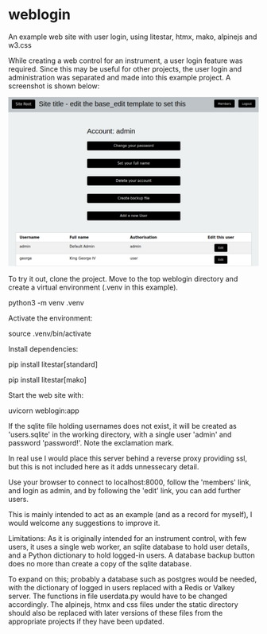 # weblogin
An example web site with user login, using litestar, htmx, mako, alpinejs and w3.css

While creating a web control for an instrument, a user login feature was required. Since this may be useful for other projects, the user login and administration was separated and made into this example project. A screenshot is shown below:

![Terminal screenshot](https://github.com/bernie-skipole/weblogin/raw/main/Screenshot.png)

To try it out, clone the project. Move to the top weblogin directory and create a virtual environment (.venv in this example).

python3 -m venv .venv

Activate the environment:

source .venv/bin/activate

Install dependencies:

pip install litestar[standard]

pip install litestar[mako]

Start the web site with:

uvicorn weblogin:app

If the sqlite file holding usernames does not exist, it will be created as 'users.sqlite' in the working directory, with a single user 'admin' and password 'password!'. Note the exclamation mark.

In real use I would place this server behind a reverse proxy providing ssl, but this is not included here as it adds unnessecary detail.

Use your browser to connect to localhost:8000, follow the 'members' link, and login as admin, and by following the 'edit' link, you can add further users.

This is mainly intended to act as an example (and as a record for myself), I would welcome any suggestions to improve it.

Limitations: As it is originally intended for an instrument control, with few users, it uses a single web worker, an sqlite database to hold user details, and a Python dictionary to hold logged-in users. A database backup button does no more than create a copy of the sqlite database.

To expand on this; probably a database such as postgres would be needed, with the dictionary of logged in users replaced with a Redis or Valkey server.  The functions in file userdata.py would have to be changed accordingly. The alpinejs, htmx and css files under the static directory should also be replaced with later versions of these files from the appropriate projects if they have been updated.
